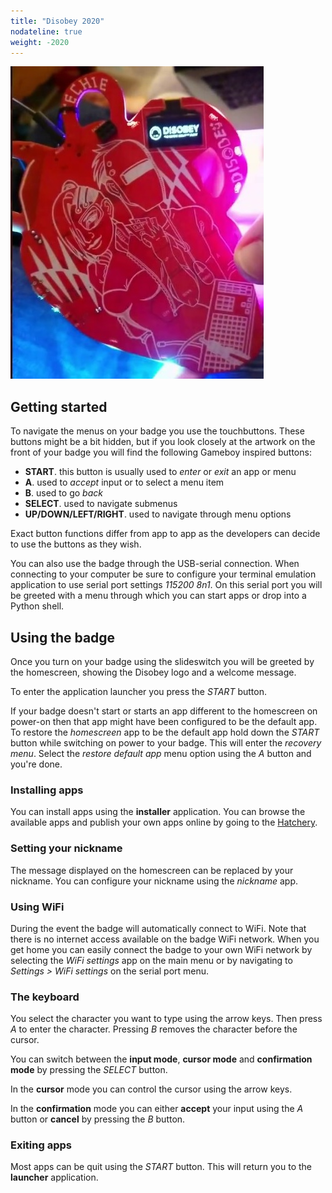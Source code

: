 ```yaml
---
title: "Disobey 2020"
nodateline: true
weight: -2020
---
```


![Disobey 2020 badge](badge.jpg)

## Getting started

To navigate the menus on your badge you use the touchbuttons. These buttons might be a bit hidden, but if you look closely at the artwork on the front of your badge you will find the following Gameboy inspired buttons:

 - **START**. this button is usually used to *enter* or *exit* an app or menu
 - **A**. used to *accept* input or to select a menu item
 - **B**. used to go *back*
 - **SELECT**. used to navigate submenus
 - **UP/DOWN/LEFT/RIGHT**. used to navigate through menu options

Exact button functions differ from app to app as the developers can decide to use the buttons as they wish.

You can also use the badge through the USB-serial connection. When connecting to your computer be sure to configure your terminal emulation application to use serial port settings *115200 8n1*. On this serial port you will be greeted with a menu through which you can start apps or drop into a Python shell.

## Using the badge

Once you turn on your badge using the slideswitch you will be greeted by the homescreen, showing the Disobey logo and a welcome message.

To enter the application launcher you press the *START* button.

If your badge doesn't start or starts an app different to the homescreen on power-on then that app might have been configured to be the default app. To restore the *homescreen* app to be the default app hold down the *START* button while switching on power to your badge. This will enter the *recovery menu*. Select the *restore default app* menu option using the *A* button and you're done.

### Installing apps

You can install apps using the **installer** application. You can browse the available apps and publish your own apps online by going to the [Hatchery](https://hatchery.badge.team).

### Setting your nickname

The message displayed on the homescreen can be replaced by your nickname. You can configure your nickname using the *nickname* app.

### Using WiFi

During the event the badge will automatically connect to WiFi. Note that there is no internet access available on the badge WiFi network. When you get home you can easily connect the badge to your own WiFi network by selecting the *WiFi settings* app on the main menu or by navigating to *Settings > WiFi settings* on the serial port menu.

### The keyboard
You select the character you want to type using the arrow keys. Then press *A* to enter the character. Pressing *B* removes the character before the cursor.

You can switch between the **input mode**, **cursor mode** and **confirmation mode** by pressing the *SELECT* button.

In the **cursor** mode you can control the cursor using the arrow keys.

In the **confirmation** mode you can either **accept** your input using the *A* button or **cancel** by pressing the *B* button.

### Exiting apps
Most apps can be quit using the *START* button. This will return you to the **launcher** application.
